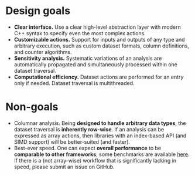 # Design goals

- **Clear interface.** Use a clear high-level abstraction layer with modern C++ syntax to specify even the most complex actions.
- **Customizable actions.** Support for inputs and outputs of any type and arbitrary execution, such as custom dataset formats, column definitions, and counter algorithms.
- **Sensitivity analysis.** Systematic variations of an analysis are automatically propagated and simultaneously processed within one dataset traversal.
- **Computational efficiency.** Dataset actions are performed for an entry only if needed. Dataset traversal is multithreaded.

# Non-goals

- Columnar analysis. Being **designed to handle arbitrary data types**, the dataset traversal is **inherently row-wise**. If an analysis can be expressed as array actions, then libraries with an index-based API (and SIMD support) will be better-suited (and faster).
- Best-ever speed. One can expect **overall performance** to be **comparable to other frameworks**; some benchmarks are available [here](https://github.com/iris-hep/adl-benchmarks-index). If there is a (not array-wise) workflow that is significantly lacking in speed, please submit an issue on GitHub.